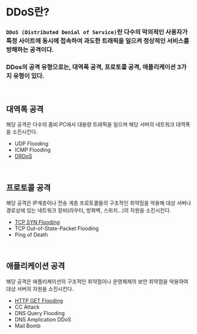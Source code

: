 # **DDoS란?**

### `DDoS (Distributed Denial of Service)`란 **다수의 악의적인 사용자**가 특정 사이트에 동시에 접속하여 **과도한 트래픽**을 일으켜 **정상적인 서비스를 방해**하는 공격이다.
### DDos의 공격 유형으로는, 대역폭 공격, 프로토콜 공격, 애플리케이션 3가지 유형이 있다.

<br>

## **대역폭 공격**
해당 공격은 다수의 좀비 PC에서 대용량 트래픽을 일으켜 해당 서버의 네트워크 대역폭을 소진시킨다.

+ UDP Flooding
+ ICMP Flooding
+ [DRDoS](DRDoS.md)

<br>

## **프로토콜 공격**
해당 공격은 IP계층이나 전송 계층 프로토콜들의 구조적인 취약점을 악용해 대상 서버나 경로상에 있는 네트워크 장비(라우터, 방화벽, 스위치...)의 자원을 소진시킨다.

+ [TCP SYN Flooding](TCP%20SYN%20Flooding.md)
+ TCP Out-of-State-Packet Flooding
+ Ping of Death

<br>

## **애플리케이션 공격**
해당 공격은 애플리케이션의 구조적인 취약점이나 운영체제의 보안 취약점을 악용하여 대상 서버의 자원을 소진시킨다.

+ [HTTP GET Flooding](HTTP%20GET%20Flooding.md)
+ CC Attack
+ DNS Query Flooding
+ DNS Amplication DDoS
+ Mail Bomb
